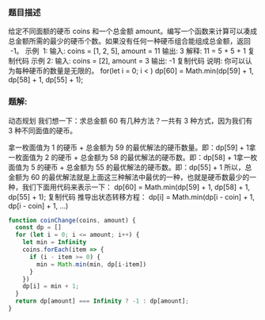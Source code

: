 ### 题目描述
给定不同面额的硬币 coins 和一个总金额 amount。编写一个函数来计算可以凑成总金额所需的最少的硬币个数。如果没有任何一种硬币组合能组成总金额，返回  -1。
示例  1:
输入: coins = [1, 2, 5], amount = 11
输出: 3
解释: 11 = 5 + 5 + 1
复制代码
示例 2:
输入: coins = [2], amount = 3
输出: -1
复制代码
说明:
你可以认为每种硬币的数量是无限的。
for(let i = 0; i < )
dp[60] = Math.min(dp[59] + 1, dp[58] + 1, dp[55] + 1);

### 题解:
动态规划
我们想一下：求总金额 60 有几种方法？一共有 3 种方式，因为我们有 3 种不同面值的硬币。

拿一枚面值为 1 的硬币 + 总金额为 59 的最优解法的硬币数量。即：dp[59] + 1拿一枚面值为 2 的硬币 + 总金额为 58 的最优解法的硬币数。即：dp[58] + 1拿一枚面值为 5 的硬币 + 总金额为 55 的最优解法的硬币数。即：dp[55] + 1
所以，总金额为 60 的最优解法就是上面这三种解法中最优的一种，也就是硬币数最少的一种，我们下面用代码来表示一下：
dp[60] = Math.min(dp[59] + 1, dp[58] + 1, dp[55] + 1);
复制代码
推导出状态转移方程：
dp[i] = Math.min(dp[i - coin] + 1, dp[i - coin] + 1, ...)

```javascript
function coinChange(coins, amount) { 
  const dp = []
  for (let i = 0; i <= amount; i++) { 
    let min = Infinity
    coins.forEach(item => {
      if (i - item >= 0) { 
        min = Math.min(min, dp[i-item])
      }
    })
    dp[i] = min + 1;
  }
  return dp[amount] === Infinity ? -1 : dp[amount];
}
```